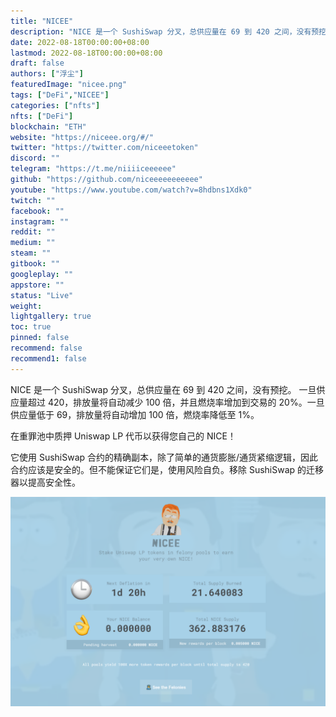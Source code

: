 ```yaml
---
title: "NICEE"
description: "NICE 是一个 SushiSwap 分叉，总供应量在 69 到 420 之间，没有预挖和 0.69% 的开发基金。"
date: 2022-08-18T00:00:00+08:00
lastmod: 2022-08-18T00:00:00+08:00
draft: false
authors: ["浮尘"]
featuredImage: "nicee.png"
tags: ["DeFi","NICEE"]
categories: ["nfts"]
nfts: ["DeFi"]
blockchain: "ETH"
website: "https://niceee.org/#/"
twitter: "https://twitter.com/niceeetoken"
discord: ""
telegram: "https://t.me/niiiiceeeeee"
github: "https://github.com/niceeeeeeeeeee"
youtube: "https://www.youtube.com/watch?v=8hdbns1Xdk0"
twitch: ""
facebook: ""
instagram: ""
reddit: ""
medium: ""
steam: ""
gitbook: ""
googleplay: ""
appstore: ""
status: "Live"
weight: 
lightgallery: true
toc: true
pinned: false
recommend: false
recommend1: false
---
```

NICE 是一个 SushiSwap 分叉，总供应量在 69 到 420 之间，没有预挖。
一旦供应量超过 420，排放量将自动减少 100 倍，并且燃烧率增加到交易的 20%。一旦供应量低于 69，排放量将自动增加 100 倍，燃烧率降低至 1%。

在重罪池中质押 Uniswap LP 代币以获得您自己的 NICE！

它使用 SushiSwap 合约的精确副本，除了简单的通货膨胀/通货紧缩逻辑，因此合约应该是安全的。但不能保证它们是，使用风险自负。移除 SushiSwap 的迁移器以提高安全性。

![1](1314564651332.png)